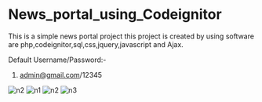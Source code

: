 # News_portal_using_Codeignitor

This is a simple news portal project
this project is created by using software are php,codeignitor,sql,css,jquery,javascript and Ajax.

Default Username/Password:-
1. admin@gmail.com/12345

![n2](https://github.com/ganeshkumar2022/News_portal_using_Codeignitor/assets/118204387/2ba15c54-cf65-4614-8b84-3ea7d33e52f3)
![n1](https://github.com/ganeshkumar2022/News_portal_using_Codeignitor/assets/118204387/c8595108-fd82-43b1-ad7e-680f4586a37c)
![n2](https://github.com/ganeshkumar2022/News_portal_using_Codeignitor/assets/118204387/552ea70b-8d58-453b-8337-b4a69d6a82bf)
![n3](https://github.com/ganeshkumar2022/News_portal_using_Codeignitor/assets/118204387/cb7c45ac-b023-4531-a44f-647b8984c8b1)
